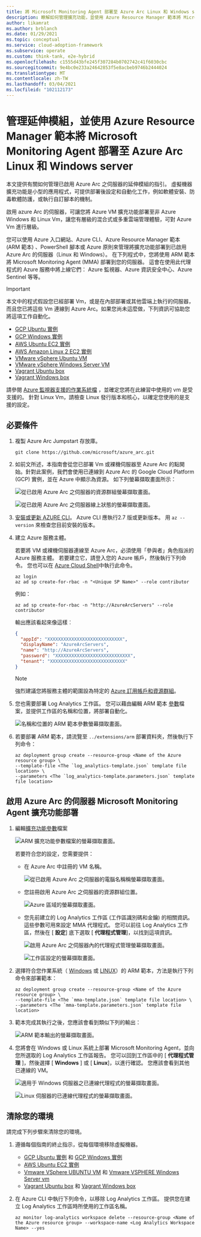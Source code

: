 ```yaml
---
title: 將 Microsoft Monitoring Agent 部署至 Azure Arc Linux 和 Windows server
description: 瞭解如何管理擴充功能，並使用 Azure Resource Manager 範本將 Microsoft Monitoring Agent 部署至 Azure Arc Linux 和 Windows server。
author: likamrat
ms.author: brblanch
ms.date: 01/29/2021
ms.topic: conceptual
ms.service: cloud-adoption-framework
ms.subservice: operate
ms.custom: think-tank, e2e-hybrid
ms.openlocfilehash: c1555d43bfe245f307284b0702742c41f6030cbc
ms.sourcegitcommit: 9e4bc0e233a24642853f5e8acbeb9746b2444024
ms.translationtype: MT
ms.contentlocale: zh-TW
ms.lasthandoff: 03/04/2021
ms.locfileid: "102112173"
---
```

# <a name="manage-extensions-and-use-an-azure-resource-manager-template-to-deploy-microsoft-monitoring-agent-to-azure-arc-linux-and-windows-servers"></a>管理延伸模組，並使用 Azure Resource Manager 範本將 Microsoft Monitoring Agent 部署至 Azure Arc Linux 和 Windows server

本文提供有關如何管理已啟用 Azure Arc 之伺服器的延伸模組的指引。 虛擬機器擴充功能是小型的應用程式，可提供部署後設定和自動化工作，例如軟體安裝、防毒軟體防護，或執行自訂腳本的機制。

啟用 azure Arc 的伺服器，可讓您將 Azure VM 擴充功能部署至非 Azure Windows 和 Linux Vm，讓您有層級的混合式或多重雲端管理體驗，可對 Azure Vm 進行層級。

您可以使用 Azure 入口網站、Azure CLI、Azure Resource Manager 範本 (ARM 範本) 、PowerShell 腳本或 Azure 原則來管理將擴充功能部署到已啟用 Azure Arc 的伺服器（Linux 和 Windows）。 在下列程式中，您將使用 ARM 範本將 Microsoft Monitoring Agent (MMA) 部署到您的伺服器。 這會在使用此代理程式的 Azure 服務中將上線它們： Azure 監視器、Azure 資訊安全中心、Azure Sentinel 等等。

> [!IMPORTANT]
> 本文中的程式假設您已經部署 Vm，或是在內部部署或其他雲端上執行的伺服器，而且您已將這些 Vm 連線到 Azure Arc。如果您尚未這麼做，下列資訊可協助您將這項工作自動化。

- [GCP Ubuntu 實例](./gcp-terraform-ubuntu.md)
- [GCP Windows 實例](./gcp-terraform-windows.md)
- [AWS Ubuntu EC2 實例](./aws-terraform-ubuntu.md)
- [AWS Amazon Linux 2 EC2 實例](./aws-terraform-al2.md)
- [VMware vSphere Ubuntu VM](./vmware-terraform-ubuntu.md)
- [VMware vSphere Windows Server VM](./vmware-terraform-windows.md)
- [Vagrant Ubuntu box](./local-vagrant-ubuntu.md)
- [Vagrant Windows box](./local-vagrant-windows.md)

請參閱 [Azure 監視器支援的作業系統檔](/azure/azure-monitor/vm/vminsights-enable-overview#supported-operating-systems) ，並確定您將在此練習中使用的 vm 是受支援的。 針對 Linux Vm，請檢查 Linux 發行版本和核心，以確定您使用的是支援的設定。

## <a name="prerequisites"></a>必要條件

1. 複製 Azure Arc Jumpstart 存放庫。

    ```console
    git clone https://github.com/microsoft/azure_arc.git
    ```

2. 如前文所述，本指南會從您已部署 Vm 或裸機伺服器至 Azure Arc 的點開始。針對此案例，我們會使用已連線到 Azure Arc 的 Google Cloud Platform (GCP) 實例，並在 Azure 中顯示為資源。 如下列螢幕擷取畫面所示：

    ![從已啟用 Azure Arc 之伺服器的資源群組螢幕擷取畫面。](./media/arc-vm-extension-mma/mma-resource-group.png)

    ![從已啟用 Azure Arc 之伺服器線上狀態的螢幕擷取畫面。](./media/arc-vm-extension-mma/mma-connected-status.png)

3. [安裝或更新 AZURE CLI](/cli/azure/install-azure-cli)。 Azure CLI 應執行2.7 版或更新版本。 用 `az --version` 來檢查您目前安裝的版本。

4. 建立 Azure 服務主體。

    若要將 VM 或裸機伺服器連線至 Azure Arc，必須使用「參與者」角色指派的 Azure 服務主體。 若要建立它，請登入您的 Azure 帳戶，然後執行下列命令。 您也可以在 [Azure Cloud Shell](https://shell.azure.com/)中執行此命令。

    ```console
    az login
    az ad sp create-for-rbac -n "<Unique SP Name>" --role contributor
    ```

    例如：

    ```console
    az ad sp create-for-rbac -n "http://AzureArcServers" --role contributor
    ```

    輸出應該看起來像這樣︰

    ```json
    {
      "appId": "XXXXXXXXXXXXXXXXXXXXXXXXXXXX",
      "displayName": "AzureArcServers",
      "name": "http://AzureArcServers",
      "password": "XXXXXXXXXXXXXXXXXXXXXXXXXXXX",
      "tenant": "XXXXXXXXXXXXXXXXXXXXXXXXXXXX"
    }
    ```

    > [!NOTE]
    > 強烈建議您將服務主體的範圍設為特定的 [Azure 訂用帳戶和資源群組](/cli/azure/ad/sp)。

5. 您也需要部署 Log Analytics 工作區。 您可以藉由編輯 ARM 範本 [參數](https://github.com/microsoft/azure_arc/blob/main/azure_arc_servers_jumpstart/extensions/arm/log_analytics-template.parameters.json)檔案，並提供工作區的名稱和位置，將部署自動化。

    ![名稱和位置的 ARM 範本參數螢幕擷取畫面。](./media/arc-vm-extension-mma/parameters-file-1.png)

6. 若要部署 ARM 範本，請流覽至 `../extensions/arm` 部署資料夾，然後執行下列命令：

    ```console
    az deployment group create --resource-group <Name of the Azure resource group> \
    --template-file <The `log_analytics-template.json` template file location> \
    --parameters <The `log_analytics-template.parameters.json` template file location>
    ```

## <a name="azure-arc-enabled-servers-microsoft-monitoring-agent-extension-deployment"></a>啟用 Azure Arc 的伺服器 Microsoft Monitoring Agent 擴充功能部署

1. 編輯[擴充功能參數](https://github.com/microsoft/azure_arc/blob/main/azure_arc_servers_jumpstart/extensions/arm/mma-template.parameters.json)檔案

    ![ARM 擴充功能參數檔案的螢幕擷取畫面。](./media/arc-vm-extension-mma/parameters-file-2.png)

    若要符合您的設定，您需要提供：

    - 在 Azure Arc 中註冊的 VM 名稱。

      ![從已啟用 Azure Arc 之伺服器的電腦名稱稱螢幕擷取畫面。](./media/arc-vm-extension-mma/mma-machine-name.png)

    - 您註冊啟用 Azure Arc 之伺服器的資源群組位置。

      ![Azure 區域的螢幕擷取畫面。](./media/arc-vm-extension-mma/mma-azure-region.png)

    - 您先前建立的 Log Analytics 工作區 (工作區識別碼和金鑰) 的相關資訊。 這些參數可用來設定 MMA 代理程式。 您可以前往 Log Analytics 工作區，然後在 [ **設定**] 底下選取 [ **代理程式管理**]，以找到這項資訊。

      ![啟用 Azure Arc 之伺服器內的代理程式管理螢幕擷取畫面。](./media/arc-vm-extension-mma/agents-management.png)

      ![工作區設定的螢幕擷取畫面。](./media/arc-vm-extension-mma/mma-workspace-config.png)

2. 選擇符合您作業系統（ [Windows](https://github.com/microsoft/azure_arc/blob/main/azure_arc_servers_jumpstart/extensions/arm/mma-template-windows.json) 或 [LINUX](https://github.com/microsoft/azure_arc/blob/main/azure_arc_servers_jumpstart/extensions/arm/mma-template-linux.json)）的 ARM 範本，方法是執行下列命令來部署範本：

    ```console
    az deployment group create --resource-group <Name of the Azure resource group> \
    --template-file <The `mma-template.json` template file location> \
    --parameters <The `mma-template.parameters.json` template file location>
    ```

3. 範本完成其執行之後，您應該會看到類似下列的輸出：

    ![ARM 範本輸出的螢幕擷取畫面。](./media/arc-vm-extension-mma/mma-output.png)

4. 您將會在 Windows 或 Linux 系統上部署 Microsoft Monitoring Agent，並向您所選取的 Log Analytics 工作區報告。 您可以回到工作區中的 [ **代理程式管理** ]，然後選擇 [ **Windows** ] 或 [ **Linux**]，以進行確認。 您應該會看到其他已連線的 VM。

    ![適用于 Windows 伺服器之已連線代理程式的螢幕擷取畫面。](./media/arc-vm-extension-mma/windows-agents.png)

    ![Linux 伺服器的已連線代理程式的螢幕擷取畫面。](./media/arc-vm-extension-mma/linux-agents.png)

## <a name="clean-up-your-environment"></a>清除您的環境

請完成下列步驟來清除您的環境。

1. 遵循每個指南的終止指示，從每個環境移除虛擬機器。

    - [GCP Ubuntu 實例](./gcp-terraform-ubuntu.md) 和 [GCP Windows 實例](./gcp-terraform-windows.md)
    - [AWS Ubuntu EC2 實例](./aws-terraform-ubuntu.md)
    - [Vmware VSphere UBUNTU VM](./vmware-terraform-ubuntu.md) 和 [Vmware VSPHERE Windows Server vm](./vmware-terraform-windows.md)
    - [Vagrant Ubuntu box](./local-vagrant-ubuntu.md) 和 [Vagrant Windows box](./local-vagrant-windows.md)

2. 在 Azure CLI 中執行下列命令，以移除 Log Analytics 工作區。 提供您在建立 Log Analytics 工作區時所使用的工作區名稱。

    ```console
    az monitor log-analytics workspace delete --resource-group <Name of the Azure resource group> --workspace-name <Log Analytics Workspace Name> --yes
    ```
